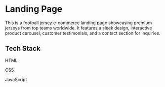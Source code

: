 
# Landing Page

This is a football jersey e-commerce landing page showcasing premium jerseys from top teams worldwide. It features a sleek design, interactive product carousel, customer testimonials, and a contact section for inquiries.



## Tech Stack

HTML

CSS

JavaScript
